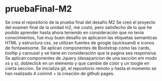 # pruebaFinal-M2
Se crea el repositorio de la prueba final del desafío M2 
Se creó el proyecto del examen final de la unidad m2, me costó, pero satisfecho de lo que he podido aprender hasta ahora teniendo en consideración que no tenía conocimientos, fue muy buen desafío
se aplicaron las etiquetas semanticas HTML y estructura css, se utilizan fuentes de google (quicksand) e iconos de fontawesome.
Se aplican componentes de Bootstrap como las cards, tooltip y carousel y se tiene en consideración que la pagina sea responsiva.
Se aplican componentes de Jquery (desaparicion de una sección em modo xs y s), dobleclick en un elemento y que cambie de color y un toogle en cierta seccion. 
Se inicializa git, el repositorio remoto y hasta el momento se han realizado 4 commit + la creación de github pages.

